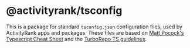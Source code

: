 # @activityrank/tsconfig

This is a package for standard `tsconfig.json` configuration files, used by ActivityRank apps and packages.
These files are based on [Matt Pocock's Typescript Cheat Sheet](https://www.totaltypescript.com/tsconfig-cheat-sheet)
and the [TurboRepo TS guidelines](https://turbo.build/repo/docs/guides/tools/typescript#best-practices).
